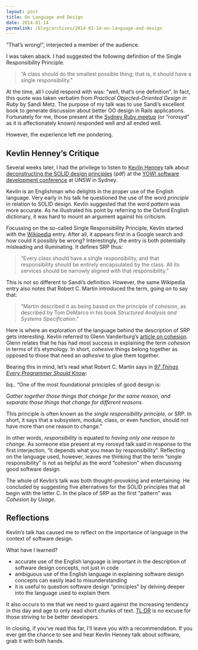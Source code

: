 ```yaml
---
layout: post
title: On Language and Design
date: 2014-01-14
permalink: /blog/archives/2014-01-14-on-language-and-design
---
```


“That’s wrong!”, interjected a member of the audience.

I was taken aback. I had suggested the following definition of the
Single Responsibility Principle.

> “A class should do the smallest possible thing; that is, it should
> have a single responsibility.”

At the time, all I could respond with was: “well, that’s one
definition”. In fact, this quote was taken verbatim from *Practical
Objected-Oriented Design in Ruby* by Sandi Metz. The purpose of my talk
was to use Sandi’s excellent book to generate discussion about better OO
design in Rails applications. Fortunately for me, those present at the
[Sydney Ruby meetup](http://ruby.org.au/meetups/syd.html) (or “rorosyd”
as it is affectionately known) responded well and all ended well.

However, the experience left me pondering.

## Kevlin Henney’s Critique

Several weeks later, I had the privilege to listen to [Kevlin
Henney](https://twitter.com/KevlinHenney) talk about [deconstructing the
SOLID design
principles](http://yowconference.com.au/slides/yow2013/Henney-SOLIDDeconstruction.pdf)
(pdf) at the [YOW! software development
conference](http://yowconference.com.au) at UNSW in Sydney.

Kevlin is an Englishman who delights in the proper use of the English
language. Very early in his talk he questioned the use of the word
*principle* in relation to SOLID design. Kevlin suggested that the word
*pattern* was more accurate. As he illustrated his point by referring to
the Oxford English dictionary, it was hard to mount an argument against
his criticism.

Focussing on the so-called Single Responsibility Principle, Kevlin
started with the
[Wikipedia](http://en.wikipedia.org/wiki/Single_responsibility_principle)
entry. After all, it appears first in a Google search and how could it
possibly be wrong? Interestingly, the entry is both potentially
misleading and illuminating. It defines SRP thus:

> “Every class should have a single responsibility, and that
> responsibility should be entirely encapsulated by the class. All its
> services should be narrowly aligned with that responsibility.”

This is not so different to Sandi’s definition. However, the same
Wikipedia entry also notes that Robert C. Martin introduced the term,
going on to say that:

> “Martin described it as being based on the principle of cohesion, as
> described by Tom DeMarco in his book *Structured Analysis and Systems
> Specification*.”

Here is where an exploration of the language behind the description of
SRP gets interesting. Kevlin referred to Glenn Vanderburg’s [article on
cohesion](http://www.vanderburg.org/blog/Software/Development/cohesion.rdoc).
Glenn relates that he has had most success in explaining the term
*cohesion* in terms of it’s etymology. In short, *cohesive* things
belong together as opposed to those that need an *adhesive* to glue them
together.

Bearing this in mind, let’s read what Robert C. Martin says in [*97
Things Every Programmer Should
Know*](http://shop.oreilly.com/product/9780596809492.do):

bq.. “One of the most foundational principles of good design is:

*Gather together those things that change for the same reason, and
separate those things that change for different reasons.*

This principle is often known as the *single responsibility principle*,
or SRP. In short, it says that a subsystem, module, class, or even
function, should not have more than one reason to change.”

In other words, *responsibility* is equated to *having only one reason
to change*. As someone else present at my rorosyd talk said in response
to the first interjection, “it depends what you mean by responsibility”.
Reflecting on the language used, however, leaves me thinking that the
term “single responsibility” is not as helpful as the word “cohesion”
when discussing good software design.

The whole of Kevlin’s talk was both thought-provoking and entertaining.
He concluded by suggesting five alternatives for the SOLID principles
that all begin with the letter C. In the place of SRP as the first
“pattern” was *Cohesion by Usage*.

## Reflections

Kevlin’s talk has caused me to reflect on the importance of language in
the context of software design.

What have I learned?

-   accurate use of the English language is important in the description
    of software design concepts, not just in code
-   ambiguous use of the English language in explaining software design
    concepts can easily lead to misunderstanding
-   it is useful to question software design “principles” by delving
    deeper into the language used to explain them

It also occurs to me that we need to guard against the increasing
tendency in this day and age to only read short chunks of text.
[TL;DR](http://www.urbandictionary.com/define.php?term=tl%3Bdr) is no
excuse for those striving to be better developers.

In closing, if you’ve read this far, I’ll leave you with a
recommendation. If you ever get the chance to see and hear Kevlin Henney
talk about software, grab it with both hands.
